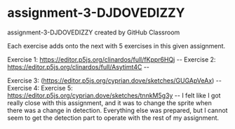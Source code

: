 # assignment-3-DJDOVEDIZZY
assignment-3-DJDOVEDIZZY created by GitHub Classroom

Each exercise adds onto the next with 5 exercises in this given assignment.

Exercise 1: https://editor.p5js.org/clinardos/full/fKppr6HQj -- 
Exercise 2: https://editor.p5js.org/clinardos/full/Asytimt4C -- 

Exercise 3: (https://editor.p5js.org/cyprian.dove/sketches/GUGApVeAx) -- 
Exercise 4:
Exercise 5: https://editor.p5js.org/cyprian.dove/sketches/tnnkM5g3y -- I felt like I got really close with this assignment, and it was to change the sprite when there was a change in detection. Everything else was prepared, but I cannot seem to get the detection part to operate with the rest of my assignment. 

